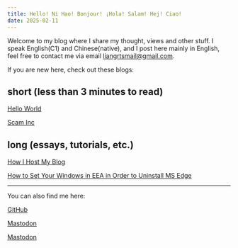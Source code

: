 ```yaml
---
title: Hello! Ni Hao! Bonjour! ¡Hola! Salam! Hej! Ciao!
date: 2025-02-11
---
```

Welcome to my blog where I share my thought, views and other stuff. I speak English(C1) and Chinese(native), and I post here mainly in English, feel free to contact me via email [liangrtsmail@gmail.com](mailto:liangrtsmail@gmail.com).


If you are new here, check out these blogs:
## short (less than 3 minutes to read)
[Hello World](short/Hello%20World.md)

[Scam Inc](short/Scam%20Inc.md)

## long (essays, tutorials, etc.)
[How I Host My Blog](long/How%20I%20Host%20My%20Blog.md)

[How to Set Your Windows in EEA in Order to Uninstall MS Edge](long/How%20to%20Set%20Your%20Windows%20in%20EEA%20in%20Order%20to%20Uninstall%20MS%20Edge.md)
***
You can also find me here:

[GitHub](https://github.com/RTLiang)

[Mastodon](https://mastodon.social/@rtliang)


<a rel="me" href="https://mastodon.social/@rtliang">Mastodon</a>
